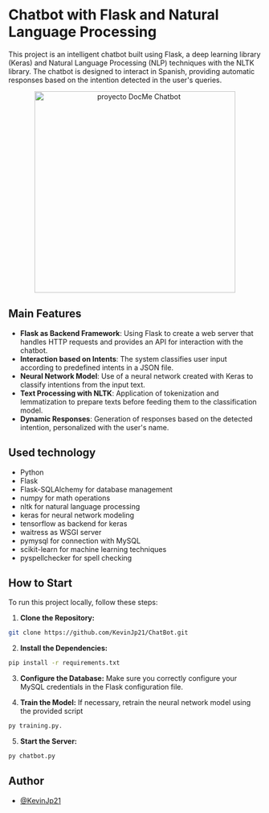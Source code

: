 # Chatbot with Flask and Natural Language Processing

This project is an intelligent chatbot built using Flask, a deep learning library (Keras) and Natural Language Processing (NLP) techniques with the NLTK library. The chatbot is designed to interact in Spanish, providing automatic responses based on the intention detected in the user's queries.

<div style="text-align: center;">
    <img src="https://portfolio-kj.vercel.app/assets/docme-chatbot-LzPG2RAO.webp" alt="proyecto DocMe Chatbot" width="400">
</div>

## Main Features

- **Flask as Backend Framework**: Using Flask to create a web server that handles HTTP requests and provides an API for interaction with the chatbot.
- **Interaction based on Intents**: The system classifies user input according to predefined intents in a JSON file.
- **Neural Network Model**: Use of a neural network created with Keras to classify intentions from the input text.
- **Text Processing with NLTK**: Application of tokenization and lemmatization to prepare texts before feeding them to the classification model.
- **Dynamic Responses**: Generation of responses based on the detected intention, personalized with the user's name.

## Used technology

- Python
- Flask
- Flask-SQLAlchemy for database management
- numpy for math operations
- nltk for natural language processing
- keras for neural network modeling
- tensorflow as backend for keras
- waitress as WSGI server
- pymysql for connection with MySQL
- scikit-learn for machine learning techniques
- pyspellchecker for spell checking

## How to Start

To run this project locally, follow these steps:

1. **Clone the Repository:**
```bash
git clone https://github.com/KevinJp21/ChatBot.git
```
2. **Install the Dependencies:**
```bash
pip install -r requirements.txt
```
3. **Configure the Database:**
Make sure you correctly configure your MySQL credentials in the Flask configuration file.

4. **Train the Model:**
If necessary, retrain the neural network model using the provided script
 ```bash
py training.py.
 ```
5. **Start the Server:**
```bash
py chatbot.py
```
## Author
- [@KevinJp21](https://github.com/KevinJp21)
